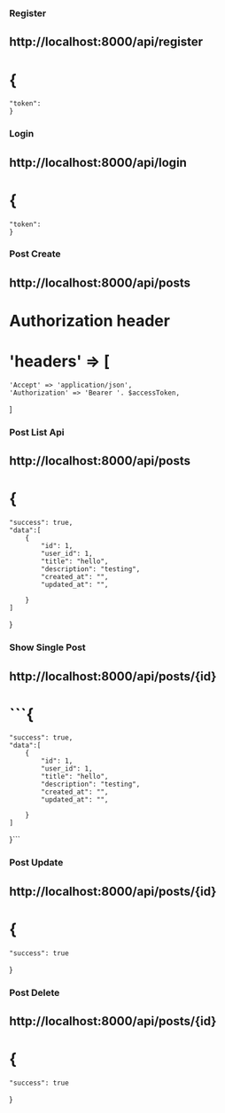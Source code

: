 ### Register
## http://localhost:8000/api/register
#  {
    "token":
    }
### Login
## http://localhost:8000/api/login
#  {
    "token":
    }

### Post Create
## http://localhost:8000/api/posts
# Authorization header
# 'headers' => [
    'Accept' => 'application/json',
    'Authorization' => 'Bearer '. $accessToken,
   ]
### Post List Api
## http://localhost:8000/api/posts
# {
    "success": true,
    "data":[
        {
            "id": 1,
            "user_id": 1,
            "title": "hello",
            "description": "testing",
            "created_at": "",
            "updated_at": "",

        }
    ]
}

### Show Single Post
## http://localhost:8000/api/posts/{id}
#  ```{
    "success": true,
    "data":[
        {
            "id": 1,
            "user_id": 1,
            "title": "hello",
            "description": "testing",
            "created_at": "",
            "updated_at": "",

        }
    ]
}```

### Post Update 
## http://localhost:8000/api/posts/{id}
# {
    "success": true
}

### Post Delete
## http://localhost:8000/api/posts/{id}
# {
    "success": true
}